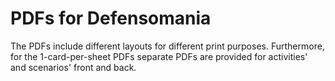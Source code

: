 # PDFs for Defensomania

The PDFs include different layouts for different print purposes. Furthermore,
for the 1-card-per-sheet PDFs separate PDFs are provided for activities' and
scenarios' front and back.

